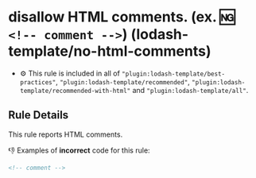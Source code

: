 # disallow HTML comments. (ex. :ng: `<!-- comment -->`) (lodash-template/no-html-comments)

- :gear: This rule is included in all of `"plugin:lodash-template/best-practices"`, `"plugin:lodash-template/recommended"`, `"plugin:lodash-template/recommended-with-html"` and `"plugin:lodash-template/all"`.

## Rule Details

This rule reports HTML comments.

:-1: Examples of **incorrect** code for this rule:

```html
<!-- comment -->
```
